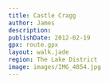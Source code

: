 ```yaml
---
title: Castle Cragg
author: James
description:
publishDate: 2012-02-19
gpx: route.gpx
layout: walk.jade
region: The Lake District
image: images/IMG_4854.jpg
---
```

